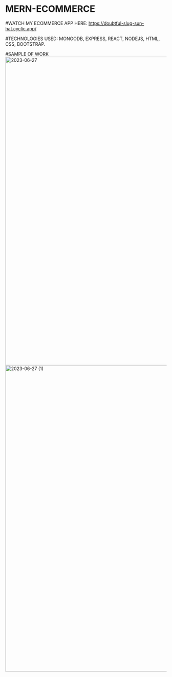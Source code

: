 # MERN-ECOMMERCE 
#WATCH MY ECOMMERCE APP HERE: https://doubtful-slug-sun-hat.cyclic.app/

#TECHNOLOGIES USED:
MONGODB,
EXPRESS,
REACT,
NODEJS,
HTML,
CSS,
BOOTSTRAP.

#SAMPLE OF WORK
<img width="960" alt="2023-06-27" src="https://github.com/Yaxxhh/mern-ecommerce/assets/127377363/7ecb3ba0-e28b-44e2-899b-3a291ccb2f86">
<img width="954" alt="2023-06-27 (1)" src="https://github.com/Yaxxhh/mern-ecommerce/assets/127377363/31c79578-ae58-4b43-94ca-b39524f6a2e5">
